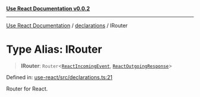 [**Use React Documentation v0.0.2**](../../README.md)

***

[Use React Documentation](../../modules.md) / [declarations](../README.md) / IRouter

# Type Alias: IRouter

> **IRouter**: `Router`\<[`ReactIncomingEvent`](ReactIncomingEvent.md), [`ReactOutgoingResponse`](ReactOutgoingResponse.md)\>

Defined in: [use-react/src/declarations.ts:21](https://github.com/stonemjs/use-react/blob/9a749b225241b8e0ac2a5483904ca8322927b1d4/src/declarations.ts#L21)

Router for React.
